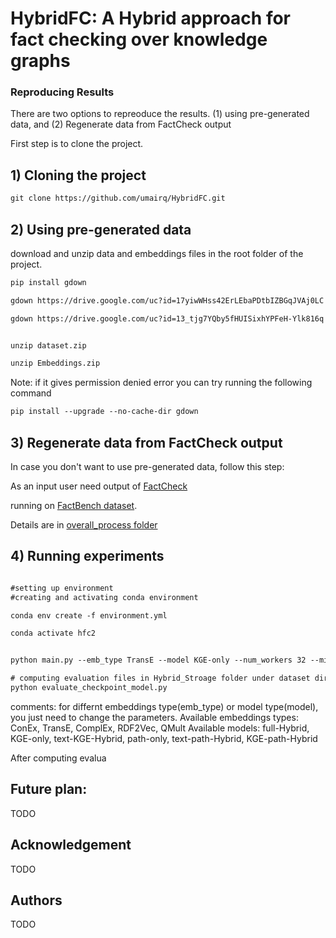 # HybridFC: A Hybrid approach for fact checking over knowledge graphs

### Reproducing Results
There are two options to repreoduce the results. (1) using pre-generated data, and (2) Regenerate data from FactCheck output

First step is to clone the project.
## 1) Cloning the project

``` html
git clone https://github.com/umairq/HybridFC.git
``` 


## 2) Using pre-generated data
download and unzip data and embeddings files in the root folder of the project.

``` html
pip install gdown

gdown https://drive.google.com/uc?id=17yiwWHss42ErLEbaPDtbIZBGqJVAj0LC

gdown https://drive.google.com/uc?id=13_tjg7YQby5fHUISixhYPFeH-Ylk816q


unzip dataset.zip

unzip Embeddings.zip
``` 


Note: if it gives permission denied error you can try running the following command

``` html
pip install --upgrade --no-cache-dir gdown
``` 

## 3) Regenerate data from FactCheck output
In case you don't want to use pre-generated data, follow this step:

As an input user need output of [FactCheck](https://github.com/dice-group/FactCheck/tree/develop-for-FROCKG-branch)

running on [FactBench dataset](https://github.com/DeFacto/FactBench).

Details are in [overall_process folder](https://github.com/umairq/HybridFC/tree/main/overall_process)

## 4) Running experiments

``` html

#setting up environment
#creating and activating conda environment

conda env create -f environment.yml

conda activate hfc2


python main.py --emb_type TransE --model KGE-only --num_workers 32 --min_num_epochs 100 --max_num_epochs 1000 --check_val_every_n_epochs 10 --eval_dataset FactBench 

# computing evaluation files in Hybrid_Stroage folder under dataset directory
python evaluate_checkpoint_model.py
``` 

comments:
for differnt embeddings type(emb_type) or model type(model), you just need to change the parameters.
Available embeddings types:
ConEx, TransE, ComplEx, RDF2Vec, QMult
Available models:
full-Hybrid, KGE-only, text-KGE-Hybrid, path-only, text-path-Hybrid, KGE-path-Hybrid

After computing evalua

## Future plan:
TODO
## Acknowledgement 
TODO
## Authors
TODO







